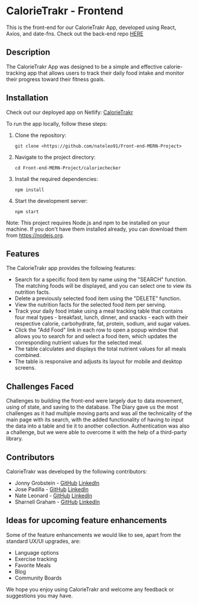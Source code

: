 # CalorieTrakr - Frontend

This is the front-end for our CalorieTrakr App, developed using React, Axios, and date-fns. Check out the back-end repo [HERE](https://github.com/JpadillaCoding/calorie-MERN-project-back)

## Description

The CalorieTrakr App was designed to be a simple and effective calorie-tracking app that allows users to track their daily food intake and monitor their progress toward their fitness goals. 

## Installation

Check out our deployed app on Netlify: [CalorieTrakr](https://aesthetic-raindrop-2c9eee.netlify.app/)

To run the app locally, follow these steps:

1. Clone the repository:
    ```
    git clone <https://github.com/nateleo91/Front-end-MERN-Project>
    ```
2. Navigate to the project directory:
   ```
   cd Front-end-MERN-Project/caloriechecker 
   ```
3. Install the required dependencies:
    ```
    npm install
    ```
4. Start the development server:
    ```
    npm start
    ```

Note: This project requires Node.js and npm to be installed on your machine. If you don't have them installed already, you can download them from https://nodejs.org.

## Features

The CalorieTrakr app provides the following features:

- Search for a specific food item by name using the "SEARCH" function. The matching foods will be displayed, and you can select one to view its nutrition facts.
- Delete a previously selected food item using the "DELETE" function.
- View the nutrition facts for the selected food item per serving.
- Track your daily food intake using a meal tracking table that contains four meal types - breakfast, lunch, dinner, and snacks - each with their respective calorie, carbohydrate, fat, protein, sodium, and sugar values.
- Click the "Add Food" link in each row to open a popup window that allows you to search for and select a food item, which updates the corresponding nutrient values for the selected meal.
- The table calculates and displays the total nutrient values for all meals combined.
- The table is responsive and adjusts its layout for mobile and desktop screens.

## Challenges Faced

Challenges to building the front-end were largely due to data movement, using of state, and saving to the database. The Diary gave us the most challenges as it had multiple moving parts and was all the technicality of the main page with its search, with the added functionality of having to input the data into a table and tie it to another collection. Authentication was also a challenge, but we were able to overcome it with the help of a third-party library.

## Contributors

CalorieTrakr was developed by the following contributors:

- Jonny Grobstein - [GitHub](https://github.com/jonnygrobstein) [LinkedIn](https://www.linkedin.com/in/jonny-grobstein/)
- Jose Padilla - [GitHub](https://github.com/jpadilla1) [LinkedIn](https://www.linkedin.com/in/jpadilla1/)
- Nate Leonard - [GitHub](https://github.com/natejleonard) [LinkedIn](https://www.linkedin.com/in/natejleonard/)
- Sharnell Graham - [GitHub](https://github.com/sgraham785) [LinkedIn](https://www.linkedin.com/in/sharnellgraham/)

## Ideas for upcoming feature enhancements

Some of the feature enhancements we would like to see, apart from the standard UX/UI upgrades, are:

- Language options
- Exercise tracking
- Favorite Meals
- Blog
- Community Boards

We hope you enjoy using CalorieTrakr and welcome any feedback or suggestions you may have.
